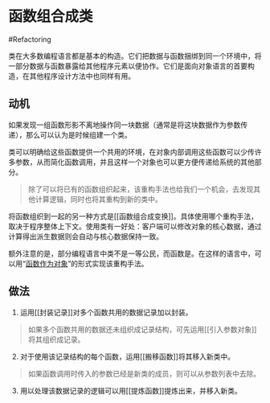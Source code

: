 # 函数组合成类
#Refactoring 

类在大多数编程语言都是基本的构造。它们把数据与函数捆绑到同一个环境中，将一部分数据与函数暴露给其他程序元素以便协作。它们是面向对象语言的首要构造，在其他程序设计方法中也同样有用。

## 动机

如果发现一组函数形影不离地操作同一块数据（通常是将这块数据作为参数传递），那么可以认为是时候组建一个类。

类可以明确给这些函数提供一个共用的环境，在对象内部调用这些函数可以少传许多参数，从而简化函数调用，并且这样一个对象也可以更方便传递给系统的其他部分。

> 除了可以将已有的函数组织起来，该重构手法也给我们一个机会，去发现其他计算逻辑，同时也将其重构到新的类中。

将函数组织到一起的另一种方式是[[函数组合成变换]]。具体使用哪个重构手法，取决于程序整体上下文。使用类有一好处：客户端可以修改对象的核心数据，通过计算得出派生数据则会自动与核心数据保持一致。

额外注意的是，部分编程语言中类不是一等公民，而函数是。在这样的语言中，可以用“[函数作为对象](https://martinfowler.com/bliki/FunctionAsObject.html)”的形式实现该重构手法。

## 做法

1. 运用[[封装记录]]对多个函数共用的数据记录加以封装。

> 如果多个函数共用的数据还未组织成记录结构，可先运用[[引入参数对象]]将其组织成记录。

2. 对于使用该记录结构的每个函数，运用[[搬移函数]]将其移入新类中。

> 如果函数调用时传入的参数已经是新类的成员，则可以从参数列表中去除。

3. 用以处理该数据记录的逻辑可以用[[提炼函数]]提炼出来，并移入新类。